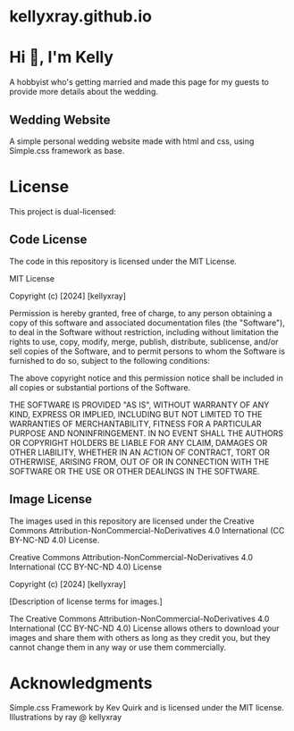 # kellyxray.github.io
# Hi 👋, I'm Kelly
A hobbyist who's getting married and made this page for my guests to provide more details about the wedding.

## Wedding Website

A simple personal wedding website made with html and css, using Simple.css framework as base.

# License

This project is dual-licensed:

## Code License

The code in this repository is licensed under the MIT License.

MIT License

Copyright (c) [2024] [kellyxray]

Permission is hereby granted, free of charge, to any person obtaining a copy
of this software and associated documentation files (the "Software"), to deal
in the Software without restriction, including without limitation the rights
to use, copy, modify, merge, publish, distribute, sublicense, and/or sell
copies of the Software, and to permit persons to whom the Software is
furnished to do so, subject to the following conditions:

The above copyright notice and this permission notice shall be included in all
copies or substantial portions of the Software.

THE SOFTWARE IS PROVIDED "AS IS", WITHOUT WARRANTY OF ANY KIND, EXPRESS OR
IMPLIED, INCLUDING BUT NOT LIMITED TO THE WARRANTIES OF MERCHANTABILITY,
FITNESS FOR A PARTICULAR PURPOSE AND NONINFRINGEMENT. IN NO EVENT SHALL THE
AUTHORS OR COPYRIGHT HOLDERS BE LIABLE FOR ANY CLAIM, DAMAGES OR OTHER
LIABILITY, WHETHER IN AN ACTION OF CONTRACT, TORT OR OTHERWISE, ARISING FROM,
OUT OF OR IN CONNECTION WITH THE SOFTWARE OR THE USE OR OTHER DEALINGS IN THE
SOFTWARE.

## Image License

The images used in this repository are licensed under the Creative Commons Attribution-NonCommercial-NoDerivatives 4.0 International (CC BY-NC-ND 4.0) License.

Creative Commons Attribution-NonCommercial-NoDerivatives 4.0 International (CC BY-NC-ND 4.0) License

Copyright (c) [2024] [kellyxray]

[Description of license terms for images.]

The Creative Commons Attribution-NonCommercial-NoDerivatives 4.0 International (CC BY-NC-ND 4.0) License allows others to download your images and share them with others as long as they credit you, but they cannot change them in any way or use them commercially.


# Acknowledgments

Simple.css Framework by Kev Quirk and is licensed under the MIT license.
Illustrations by ray @ kellyxray
